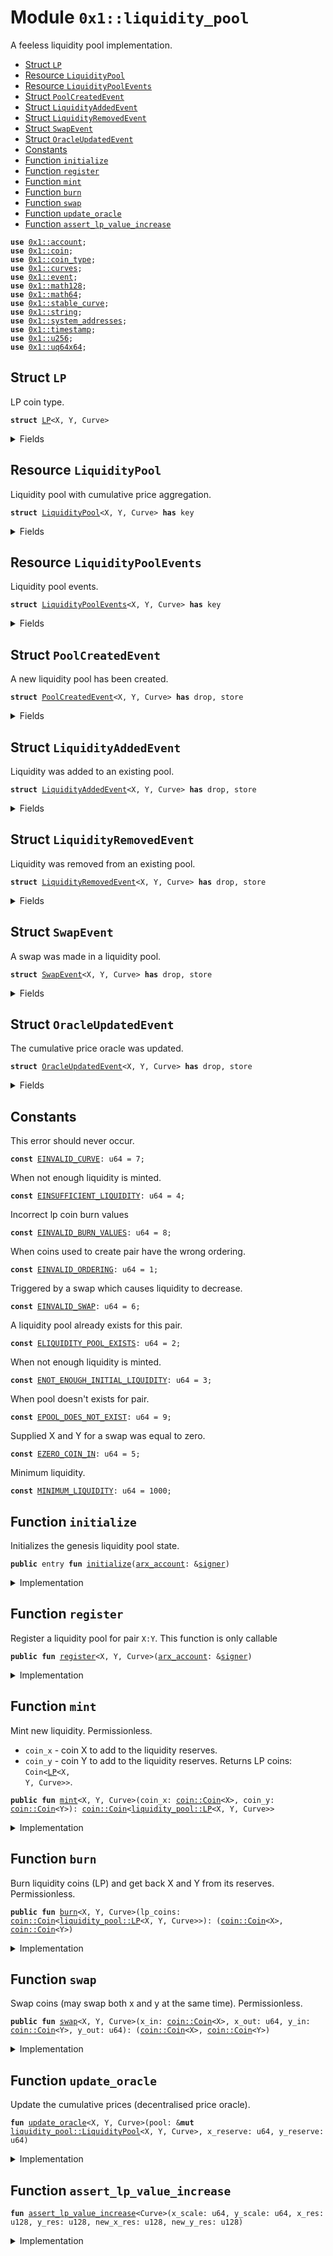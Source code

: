 
<a name="0x1_liquidity_pool"></a>

# Module `0x1::liquidity_pool`

A feeless liquidity pool implementation.


-  [Struct `LP`](#0x1_liquidity_pool_LP)
-  [Resource `LiquidityPool`](#0x1_liquidity_pool_LiquidityPool)
-  [Resource `LiquidityPoolEvents`](#0x1_liquidity_pool_LiquidityPoolEvents)
-  [Struct `PoolCreatedEvent`](#0x1_liquidity_pool_PoolCreatedEvent)
-  [Struct `LiquidityAddedEvent`](#0x1_liquidity_pool_LiquidityAddedEvent)
-  [Struct `LiquidityRemovedEvent`](#0x1_liquidity_pool_LiquidityRemovedEvent)
-  [Struct `SwapEvent`](#0x1_liquidity_pool_SwapEvent)
-  [Struct `OracleUpdatedEvent`](#0x1_liquidity_pool_OracleUpdatedEvent)
-  [Constants](#@Constants_0)
-  [Function `initialize`](#0x1_liquidity_pool_initialize)
-  [Function `register`](#0x1_liquidity_pool_register)
-  [Function `mint`](#0x1_liquidity_pool_mint)
-  [Function `burn`](#0x1_liquidity_pool_burn)
-  [Function `swap`](#0x1_liquidity_pool_swap)
-  [Function `update_oracle`](#0x1_liquidity_pool_update_oracle)
-  [Function `assert_lp_value_increase`](#0x1_liquidity_pool_assert_lp_value_increase)


<pre><code><b>use</b> <a href="account.md#0x1_account">0x1::account</a>;
<b>use</b> <a href="coin.md#0x1_coin">0x1::coin</a>;
<b>use</b> <a href="coin_type.md#0x1_coin_type">0x1::coin_type</a>;
<b>use</b> <a href="../../std/doc/curves.md#0x1_curves">0x1::curves</a>;
<b>use</b> <a href="event.md#0x1_event">0x1::event</a>;
<b>use</b> <a href="../../std/doc/math128.md#0x1_math128">0x1::math128</a>;
<b>use</b> <a href="../../std/doc/math64.md#0x1_math64">0x1::math64</a>;
<b>use</b> <a href="../../std/doc/stable_curve.md#0x1_stable_curve">0x1::stable_curve</a>;
<b>use</b> <a href="../../std/doc/string.md#0x1_string">0x1::string</a>;
<b>use</b> <a href="system_addresses.md#0x1_system_addresses">0x1::system_addresses</a>;
<b>use</b> <a href="timestamp.md#0x1_timestamp">0x1::timestamp</a>;
<b>use</b> <a href="../../std/doc/u256.md#0x1_u256">0x1::u256</a>;
<b>use</b> <a href="../../std/doc/uq64x64.md#0x1_uq64x64">0x1::uq64x64</a>;
</code></pre>



<a name="0x1_liquidity_pool_LP"></a>

## Struct `LP`

LP coin type.


<pre><code><b>struct</b> <a href="liquidity_pool.md#0x1_liquidity_pool_LP">LP</a>&lt;X, Y, Curve&gt;
</code></pre>



<details>
<summary>Fields</summary>


<dl>
<dt>
<code>dummy_field: bool</code>
</dt>
<dd>

</dd>
</dl>


</details>

<a name="0x1_liquidity_pool_LiquidityPool"></a>

## Resource `LiquidityPool`

Liquidity pool with cumulative price aggregation.


<pre><code><b>struct</b> <a href="liquidity_pool.md#0x1_liquidity_pool_LiquidityPool">LiquidityPool</a>&lt;X, Y, Curve&gt; <b>has</b> key
</code></pre>



<details>
<summary>Fields</summary>


<dl>
<dt>
<code>coin_x_reserve: <a href="coin.md#0x1_coin_Coin">coin::Coin</a>&lt;X&gt;</code>
</dt>
<dd>

</dd>
<dt>
<code>coin_y_reserve: <a href="coin.md#0x1_coin_Coin">coin::Coin</a>&lt;Y&gt;</code>
</dt>
<dd>

</dd>
<dt>
<code>last_block_timestamp: u64</code>
</dt>
<dd>

</dd>
<dt>
<code>last_price_x_cumulative: u128</code>
</dt>
<dd>

</dd>
<dt>
<code>last_price_y_cumulative: u128</code>
</dt>
<dd>

</dd>
<dt>
<code>lp_mint_cap: <a href="coin.md#0x1_coin_MintCapability">coin::MintCapability</a>&lt;<a href="liquidity_pool.md#0x1_liquidity_pool_LP">liquidity_pool::LP</a>&lt;X, Y, Curve&gt;&gt;</code>
</dt>
<dd>

</dd>
<dt>
<code>lp_burn_cap: <a href="coin.md#0x1_coin_BurnCapability">coin::BurnCapability</a>&lt;<a href="liquidity_pool.md#0x1_liquidity_pool_LP">liquidity_pool::LP</a>&lt;X, Y, Curve&gt;&gt;</code>
</dt>
<dd>

</dd>
<dt>
<code>x_scale: u64</code>
</dt>
<dd>

</dd>
<dt>
<code>y_scale: u64</code>
</dt>
<dd>

</dd>
</dl>


</details>

<a name="0x1_liquidity_pool_LiquidityPoolEvents"></a>

## Resource `LiquidityPoolEvents`

Liquidity pool events.


<pre><code><b>struct</b> <a href="liquidity_pool.md#0x1_liquidity_pool_LiquidityPoolEvents">LiquidityPoolEvents</a>&lt;X, Y, Curve&gt; <b>has</b> key
</code></pre>



<details>
<summary>Fields</summary>


<dl>
<dt>
<code>pool_created_events: <a href="event.md#0x1_event_EventHandle">event::EventHandle</a>&lt;<a href="liquidity_pool.md#0x1_liquidity_pool_PoolCreatedEvent">liquidity_pool::PoolCreatedEvent</a>&lt;X, Y, Curve&gt;&gt;</code>
</dt>
<dd>

</dd>
<dt>
<code>liquidity_added_events: <a href="event.md#0x1_event_EventHandle">event::EventHandle</a>&lt;<a href="liquidity_pool.md#0x1_liquidity_pool_LiquidityAddedEvent">liquidity_pool::LiquidityAddedEvent</a>&lt;X, Y, Curve&gt;&gt;</code>
</dt>
<dd>

</dd>
<dt>
<code>liquidity_removed_events: <a href="event.md#0x1_event_EventHandle">event::EventHandle</a>&lt;<a href="liquidity_pool.md#0x1_liquidity_pool_LiquidityRemovedEvent">liquidity_pool::LiquidityRemovedEvent</a>&lt;X, Y, Curve&gt;&gt;</code>
</dt>
<dd>

</dd>
<dt>
<code>swap_events: <a href="event.md#0x1_event_EventHandle">event::EventHandle</a>&lt;<a href="liquidity_pool.md#0x1_liquidity_pool_SwapEvent">liquidity_pool::SwapEvent</a>&lt;X, Y, Curve&gt;&gt;</code>
</dt>
<dd>

</dd>
<dt>
<code>oracle_update_events: <a href="event.md#0x1_event_EventHandle">event::EventHandle</a>&lt;<a href="liquidity_pool.md#0x1_liquidity_pool_OracleUpdatedEvent">liquidity_pool::OracleUpdatedEvent</a>&lt;X, Y, Curve&gt;&gt;</code>
</dt>
<dd>

</dd>
</dl>


</details>

<a name="0x1_liquidity_pool_PoolCreatedEvent"></a>

## Struct `PoolCreatedEvent`

A new liquidity pool has been created.


<pre><code><b>struct</b> <a href="liquidity_pool.md#0x1_liquidity_pool_PoolCreatedEvent">PoolCreatedEvent</a>&lt;X, Y, Curve&gt; <b>has</b> drop, store
</code></pre>



<details>
<summary>Fields</summary>


<dl>
<dt>
<code>dummy_field: bool</code>
</dt>
<dd>

</dd>
</dl>


</details>

<a name="0x1_liquidity_pool_LiquidityAddedEvent"></a>

## Struct `LiquidityAddedEvent`

Liquidity was added to an existing pool.


<pre><code><b>struct</b> <a href="liquidity_pool.md#0x1_liquidity_pool_LiquidityAddedEvent">LiquidityAddedEvent</a>&lt;X, Y, Curve&gt; <b>has</b> drop, store
</code></pre>



<details>
<summary>Fields</summary>


<dl>
<dt>
<code>added_x_val: u64</code>
</dt>
<dd>

</dd>
<dt>
<code>added_y_val: u64</code>
</dt>
<dd>

</dd>
<dt>
<code>lp_tokens_received: u64</code>
</dt>
<dd>

</dd>
</dl>


</details>

<a name="0x1_liquidity_pool_LiquidityRemovedEvent"></a>

## Struct `LiquidityRemovedEvent`

Liquidity was removed from an existing pool.


<pre><code><b>struct</b> <a href="liquidity_pool.md#0x1_liquidity_pool_LiquidityRemovedEvent">LiquidityRemovedEvent</a>&lt;X, Y, Curve&gt; <b>has</b> drop, store
</code></pre>



<details>
<summary>Fields</summary>


<dl>
<dt>
<code>returned_x_val: u64</code>
</dt>
<dd>

</dd>
<dt>
<code>returned_y_val: u64</code>
</dt>
<dd>

</dd>
<dt>
<code>lp_tokens_burned: u64</code>
</dt>
<dd>

</dd>
</dl>


</details>

<a name="0x1_liquidity_pool_SwapEvent"></a>

## Struct `SwapEvent`

A swap was made in a liquidity pool.


<pre><code><b>struct</b> <a href="liquidity_pool.md#0x1_liquidity_pool_SwapEvent">SwapEvent</a>&lt;X, Y, Curve&gt; <b>has</b> drop, store
</code></pre>



<details>
<summary>Fields</summary>


<dl>
<dt>
<code>x_in: u64</code>
</dt>
<dd>

</dd>
<dt>
<code>x_out: u64</code>
</dt>
<dd>

</dd>
<dt>
<code>y_in: u64</code>
</dt>
<dd>

</dd>
<dt>
<code>y_out: u64</code>
</dt>
<dd>

</dd>
</dl>


</details>

<a name="0x1_liquidity_pool_OracleUpdatedEvent"></a>

## Struct `OracleUpdatedEvent`

The cumulative price oracle was updated.


<pre><code><b>struct</b> <a href="liquidity_pool.md#0x1_liquidity_pool_OracleUpdatedEvent">OracleUpdatedEvent</a>&lt;X, Y, Curve&gt; <b>has</b> drop, store
</code></pre>



<details>
<summary>Fields</summary>


<dl>
<dt>
<code>last_price_x_cumulative: u128</code>
</dt>
<dd>

</dd>
<dt>
<code>last_price_y_cumulative: u128</code>
</dt>
<dd>

</dd>
</dl>


</details>

<a name="@Constants_0"></a>

## Constants


<a name="0x1_liquidity_pool_EINVALID_CURVE"></a>

This error should never occur.


<pre><code><b>const</b> <a href="liquidity_pool.md#0x1_liquidity_pool_EINVALID_CURVE">EINVALID_CURVE</a>: u64 = 7;
</code></pre>



<a name="0x1_liquidity_pool_EINSUFFICIENT_LIQUIDITY"></a>

When not enough liquidity is minted.


<pre><code><b>const</b> <a href="liquidity_pool.md#0x1_liquidity_pool_EINSUFFICIENT_LIQUIDITY">EINSUFFICIENT_LIQUIDITY</a>: u64 = 4;
</code></pre>



<a name="0x1_liquidity_pool_EINVALID_BURN_VALUES"></a>

Incorrect lp coin burn values


<pre><code><b>const</b> <a href="liquidity_pool.md#0x1_liquidity_pool_EINVALID_BURN_VALUES">EINVALID_BURN_VALUES</a>: u64 = 8;
</code></pre>



<a name="0x1_liquidity_pool_EINVALID_ORDERING"></a>

When coins used to create pair have the wrong ordering.


<pre><code><b>const</b> <a href="liquidity_pool.md#0x1_liquidity_pool_EINVALID_ORDERING">EINVALID_ORDERING</a>: u64 = 1;
</code></pre>



<a name="0x1_liquidity_pool_EINVALID_SWAP"></a>

Triggered by a swap which causes liquidity to decrease.


<pre><code><b>const</b> <a href="liquidity_pool.md#0x1_liquidity_pool_EINVALID_SWAP">EINVALID_SWAP</a>: u64 = 6;
</code></pre>



<a name="0x1_liquidity_pool_ELIQUIDITY_POOL_EXISTS"></a>

A liquidity pool already exists for this pair.


<pre><code><b>const</b> <a href="liquidity_pool.md#0x1_liquidity_pool_ELIQUIDITY_POOL_EXISTS">ELIQUIDITY_POOL_EXISTS</a>: u64 = 2;
</code></pre>



<a name="0x1_liquidity_pool_ENOT_ENOUGH_INITIAL_LIQUIDITY"></a>

When not enough liquidity is minted.


<pre><code><b>const</b> <a href="liquidity_pool.md#0x1_liquidity_pool_ENOT_ENOUGH_INITIAL_LIQUIDITY">ENOT_ENOUGH_INITIAL_LIQUIDITY</a>: u64 = 3;
</code></pre>



<a name="0x1_liquidity_pool_EPOOL_DOES_NOT_EXIST"></a>

When pool doesn't exists for pair.


<pre><code><b>const</b> <a href="liquidity_pool.md#0x1_liquidity_pool_EPOOL_DOES_NOT_EXIST">EPOOL_DOES_NOT_EXIST</a>: u64 = 9;
</code></pre>



<a name="0x1_liquidity_pool_EZERO_COIN_IN"></a>

Supplied X and Y for a swap was equal to zero.


<pre><code><b>const</b> <a href="liquidity_pool.md#0x1_liquidity_pool_EZERO_COIN_IN">EZERO_COIN_IN</a>: u64 = 5;
</code></pre>



<a name="0x1_liquidity_pool_MINIMUM_LIQUIDITY"></a>

Minimum liquidity.


<pre><code><b>const</b> <a href="liquidity_pool.md#0x1_liquidity_pool_MINIMUM_LIQUIDITY">MINIMUM_LIQUIDITY</a>: u64 = 1000;
</code></pre>



<a name="0x1_liquidity_pool_initialize"></a>

## Function `initialize`

Initializes the genesis liquidity pool state.


<pre><code><b>public</b> entry <b>fun</b> <a href="liquidity_pool.md#0x1_liquidity_pool_initialize">initialize</a>(<a href="arx_account.md#0x1_arx_account">arx_account</a>: &<a href="../../std/doc/signer.md#0x1_signer">signer</a>)
</code></pre>



<details>
<summary>Implementation</summary>


<pre><code><b>public</b> entry <b>fun</b> <a href="liquidity_pool.md#0x1_liquidity_pool_initialize">initialize</a>(<a href="arx_account.md#0x1_arx_account">arx_account</a>: &<a href="../../std/doc/signer.md#0x1_signer">signer</a>) {
	<a href="system_addresses.md#0x1_system_addresses_assert_arx">system_addresses::assert_arx</a>(<a href="arx_account.md#0x1_arx_account">arx_account</a>);
}
</code></pre>



</details>

<a name="0x1_liquidity_pool_register"></a>

## Function `register`

Register a liquidity pool for pair <code>X:Y</code>. This function is only callable


<pre><code><b>public</b> <b>fun</b> <a href="liquidity_pool.md#0x1_liquidity_pool_register">register</a>&lt;X, Y, Curve&gt;(<a href="arx_account.md#0x1_arx_account">arx_account</a>: &<a href="../../std/doc/signer.md#0x1_signer">signer</a>)
</code></pre>



<details>
<summary>Implementation</summary>


<pre><code><b>public</b> <b>fun</b> <a href="liquidity_pool.md#0x1_liquidity_pool_register">register</a>&lt;X, Y, Curve&gt;(<a href="arx_account.md#0x1_arx_account">arx_account</a>: &<a href="../../std/doc/signer.md#0x1_signer">signer</a>) {
	// Ensure only the arx <a href="account.md#0x1_account">account</a> at <a href="genesis.md#0x1_genesis">genesis</a> or subsequently <a href="governance.md#0x1_governance">governance</a> can register a new pool.
	<a href="system_addresses.md#0x1_system_addresses_assert_arx">system_addresses::assert_arx</a>(<a href="arx_account.md#0x1_arx_account">arx_account</a>);

	// Ensure <a href="coin.md#0x1_coin">coin</a> types are initialized a priori.
	<a href="coin_type.md#0x1_coin_type_assert_coin_initialized">coin_type::assert_coin_initialized</a>&lt;X&gt;();
	<a href="coin_type.md#0x1_coin_type_assert_coin_initialized">coin_type::assert_coin_initialized</a>&lt;Y&gt;();

	// Ensure pair order correctness.
	<b>assert</b>!(<a href="coin_type.md#0x1_coin_type_preserves_ordering">coin_type::preserves_ordering</a>&lt;X, Y&gt;(), <a href="liquidity_pool.md#0x1_liquidity_pool_EINVALID_ORDERING">EINVALID_ORDERING</a>);

	// Ensure valid curve.
	<a href="../../std/doc/curves.md#0x1_curves_assert_valid_curve">curves::assert_valid_curve</a>&lt;Curve&gt;();

	// Ensure the liquidity pool does not already exist.
	<b>assert</b>!(!<b>exists</b>&lt;<a href="liquidity_pool.md#0x1_liquidity_pool_LiquidityPool">LiquidityPool</a>&lt;X, Y, Curve&gt;&gt;(@arx), <a href="liquidity_pool.md#0x1_liquidity_pool_ELIQUIDITY_POOL_EXISTS">ELIQUIDITY_POOL_EXISTS</a>);

	<b>let</b> (lp_name, lp_symbol) = <a href="coin_type.md#0x1_coin_type_generate_lp_name_and_symbol">coin_type::generate_lp_name_and_symbol</a>&lt;X, Y, Curve&gt;();
	<b>let</b> (lp_burn_cap, lp_freeze_cap, lp_mint_cap) =
	    <a href="coin.md#0x1_coin_initialize">coin::initialize</a>&lt;<a href="liquidity_pool.md#0x1_liquidity_pool_LP">LP</a>&lt;X, Y, Curve&gt;&gt;(
		<a href="arx_account.md#0x1_arx_account">arx_account</a>,
		lp_name,
		lp_symbol,
		6,
		<b>true</b>
	    );
	<a href="coin.md#0x1_coin_destroy_freeze_cap">coin::destroy_freeze_cap</a>(lp_freeze_cap);

	<b>let</b> x_scale = 0;
	<b>let</b> y_scale = 0;

	<b>if</b> (<a href="../../std/doc/curves.md#0x1_curves_is_stable">curves::is_stable</a>&lt;Curve&gt;()) {
	    x_scale = <a href="../../std/doc/math64.md#0x1_math64_pow_10">math64::pow_10</a>(<a href="coin.md#0x1_coin_decimals">coin::decimals</a>&lt;X&gt;());
	    y_scale = <a href="../../std/doc/math64.md#0x1_math64_pow_10">math64::pow_10</a>(<a href="coin.md#0x1_coin_decimals">coin::decimals</a>&lt;Y&gt;());
	};

	<b>let</b> pool = <a href="liquidity_pool.md#0x1_liquidity_pool_LiquidityPool">LiquidityPool</a>&lt;X, Y, Curve&gt; {
	    coin_x_reserve: <a href="coin.md#0x1_coin_zero">coin::zero</a>&lt;X&gt;(),
	    coin_y_reserve: <a href="coin.md#0x1_coin_zero">coin::zero</a>&lt;Y&gt;(),
	    last_block_timestamp: 0,
	    last_price_x_cumulative: 0,
	    last_price_y_cumulative: 0,
	    lp_mint_cap,
	    lp_burn_cap,
	    x_scale,
	    y_scale,
	};
	<b>move_to</b>(<a href="arx_account.md#0x1_arx_account">arx_account</a>, pool);

	<b>let</b> lp_events = <a href="liquidity_pool.md#0x1_liquidity_pool_LiquidityPoolEvents">LiquidityPoolEvents</a>&lt;X, Y, Curve&gt; {
        pool_created_events: <a href="account.md#0x1_account_new_event_handle">account::new_event_handle</a>(<a href="arx_account.md#0x1_arx_account">arx_account</a>),
        liquidity_added_events: <a href="account.md#0x1_account_new_event_handle">account::new_event_handle</a>(<a href="arx_account.md#0x1_arx_account">arx_account</a>),
        liquidity_removed_events: <a href="account.md#0x1_account_new_event_handle">account::new_event_handle</a>(<a href="arx_account.md#0x1_arx_account">arx_account</a>),
        swap_events: <a href="account.md#0x1_account_new_event_handle">account::new_event_handle</a>(<a href="arx_account.md#0x1_arx_account">arx_account</a>),
        oracle_update_events: <a href="account.md#0x1_account_new_event_handle">account::new_event_handle</a>(<a href="arx_account.md#0x1_arx_account">arx_account</a>),
	};
	<a href="event.md#0x1_event_emit_event">event::emit_event</a>(
	    &<b>mut</b> lp_events.pool_created_events,
	    <a href="liquidity_pool.md#0x1_liquidity_pool_PoolCreatedEvent">PoolCreatedEvent</a>&lt;X, Y, Curve&gt; {},
	);
	<b>move_to</b>(<a href="arx_account.md#0x1_arx_account">arx_account</a>, lp_events);
}
</code></pre>



</details>

<a name="0x1_liquidity_pool_mint"></a>

## Function `mint`

Mint new liquidity. Permissionless.
* <code>coin_x</code> - coin X to add to the liquidity reserves.
* <code>coin_y</code> - coin Y to add to the liquidity reserves.
Returns LP coins: <code>Coin&lt;<a href="liquidity_pool.md#0x1_liquidity_pool_LP">LP</a>&lt;X, Y, Curve&gt;&gt;</code>.


<pre><code><b>public</b> <b>fun</b> <a href="liquidity_pool.md#0x1_liquidity_pool_mint">mint</a>&lt;X, Y, Curve&gt;(coin_x: <a href="coin.md#0x1_coin_Coin">coin::Coin</a>&lt;X&gt;, coin_y: <a href="coin.md#0x1_coin_Coin">coin::Coin</a>&lt;Y&gt;): <a href="coin.md#0x1_coin_Coin">coin::Coin</a>&lt;<a href="liquidity_pool.md#0x1_liquidity_pool_LP">liquidity_pool::LP</a>&lt;X, Y, Curve&gt;&gt;
</code></pre>



<details>
<summary>Implementation</summary>


<pre><code><b>public</b> <b>fun</b> <a href="liquidity_pool.md#0x1_liquidity_pool_mint">mint</a>&lt;X, Y, Curve&gt;(coin_x: Coin&lt;X&gt;, coin_y: Coin&lt;Y&gt;): Coin&lt;<a href="liquidity_pool.md#0x1_liquidity_pool_LP">LP</a>&lt;X, Y, Curve&gt;&gt;
<b>acquires</b> <a href="liquidity_pool.md#0x1_liquidity_pool_LiquidityPool">LiquidityPool</a> {
	<b>assert</b>!(<a href="coin_type.md#0x1_coin_type_preserves_ordering">coin_type::preserves_ordering</a>&lt;X, Y&gt;(), <a href="liquidity_pool.md#0x1_liquidity_pool_EINVALID_ORDERING">EINVALID_ORDERING</a>);
	<b>assert</b>!(<b>exists</b>&lt;<a href="liquidity_pool.md#0x1_liquidity_pool_LiquidityPool">LiquidityPool</a>&lt;X, Y, Curve&gt;&gt;(@arx), <a href="liquidity_pool.md#0x1_liquidity_pool_EPOOL_DOES_NOT_EXIST">EPOOL_DOES_NOT_EXIST</a>);

	<b>let</b> lp_coins_total = <a href="coin_type.md#0x1_coin_type_supply">coin_type::supply</a>&lt;<a href="liquidity_pool.md#0x1_liquidity_pool_LP">LP</a>&lt;X, Y, Curve&gt;&gt;();

	<b>let</b> pool = <b>borrow_global_mut</b>&lt;<a href="liquidity_pool.md#0x1_liquidity_pool_LiquidityPool">LiquidityPool</a>&lt;X, Y, Curve&gt;&gt;(@arx);
	<b>let</b> x_reserve_size = <a href="coin.md#0x1_coin_value">coin::value</a>(&pool.coin_x_reserve);
	<b>let</b> y_reserve_size = <a href="coin.md#0x1_coin_value">coin::value</a>(&pool.coin_y_reserve);

	<b>let</b> x_provided_val = <a href="coin.md#0x1_coin_value">coin::value</a>&lt;X&gt;(&coin_x);
	<b>let</b> y_provided_val = <a href="coin.md#0x1_coin_value">coin::value</a>&lt;Y&gt;(&coin_y);

	<b>let</b> provided_liq = <b>if</b> (lp_coins_total == 0) {
	    <b>let</b> initial_liq = <a href="../../std/doc/math128.md#0x1_math128_sqrt">math128::sqrt</a>(<a href="../../std/doc/math64.md#0x1_math64_mul_to_u128">math64::mul_to_u128</a>(x_provided_val, y_provided_val));
	    <b>assert</b>!(initial_liq &gt; <a href="liquidity_pool.md#0x1_liquidity_pool_MINIMUM_LIQUIDITY">MINIMUM_LIQUIDITY</a>, <a href="liquidity_pool.md#0x1_liquidity_pool_ENOT_ENOUGH_INITIAL_LIQUIDITY">ENOT_ENOUGH_INITIAL_LIQUIDITY</a>);
	    initial_liq - <a href="liquidity_pool.md#0x1_liquidity_pool_MINIMUM_LIQUIDITY">MINIMUM_LIQUIDITY</a>
	} <b>else</b> {
	    <b>let</b> x_liq = <a href="../../std/doc/math128.md#0x1_math128_mul_div">math128::mul_div</a>((x_provided_val <b>as</b> u128), lp_coins_total, (x_reserve_size <b>as</b> u128));
	    <b>let</b> y_liq = <a href="../../std/doc/math128.md#0x1_math128_mul_div">math128::mul_div</a>((y_provided_val <b>as</b> u128), lp_coins_total, (y_reserve_size <b>as</b> u128));
	    <b>if</b> (x_liq &lt; y_liq) {
		x_liq
	    } <b>else</b> {
		y_liq
	    }
	};
	<b>assert</b>!(provided_liq &gt; 0, <a href="liquidity_pool.md#0x1_liquidity_pool_EINSUFFICIENT_LIQUIDITY">EINSUFFICIENT_LIQUIDITY</a>);

	<a href="coin.md#0x1_coin_merge">coin::merge</a>(&<b>mut</b> pool.coin_x_reserve, coin_x);
	<a href="coin.md#0x1_coin_merge">coin::merge</a>(&<b>mut</b> pool.coin_y_reserve, coin_y);

	<b>let</b> lp_coins = <a href="coin.md#0x1_coin_mint">coin::mint</a>&lt;<a href="liquidity_pool.md#0x1_liquidity_pool_LP">LP</a>&lt;X, Y, Curve&gt;&gt;(provided_liq, &pool.lp_mint_cap);

	<a href="liquidity_pool.md#0x1_liquidity_pool_update_oracle">update_oracle</a>&lt;X, Y, Curve&gt;(pool, x_reserve_size, y_reserve_size);

	lp_coins
}
</code></pre>



</details>

<a name="0x1_liquidity_pool_burn"></a>

## Function `burn`

Burn liquidity coins (LP) and get back X and Y from its reserves. Permissionless.


<pre><code><b>public</b> <b>fun</b> <a href="liquidity_pool.md#0x1_liquidity_pool_burn">burn</a>&lt;X, Y, Curve&gt;(lp_coins: <a href="coin.md#0x1_coin_Coin">coin::Coin</a>&lt;<a href="liquidity_pool.md#0x1_liquidity_pool_LP">liquidity_pool::LP</a>&lt;X, Y, Curve&gt;&gt;): (<a href="coin.md#0x1_coin_Coin">coin::Coin</a>&lt;X&gt;, <a href="coin.md#0x1_coin_Coin">coin::Coin</a>&lt;Y&gt;)
</code></pre>



<details>
<summary>Implementation</summary>


<pre><code><b>public</b> <b>fun</b> <a href="liquidity_pool.md#0x1_liquidity_pool_burn">burn</a>&lt;X, Y, Curve&gt;(lp_coins: Coin&lt;<a href="liquidity_pool.md#0x1_liquidity_pool_LP">LP</a>&lt;X, Y, Curve&gt;&gt;): (Coin&lt;X&gt;, Coin&lt;Y&gt;)
<b>acquires</b> <a href="liquidity_pool.md#0x1_liquidity_pool_LiquidityPool">LiquidityPool</a> {
	<b>assert</b>!(<a href="coin_type.md#0x1_coin_type_preserves_ordering">coin_type::preserves_ordering</a>&lt;X, Y&gt;(), <a href="liquidity_pool.md#0x1_liquidity_pool_EINVALID_ORDERING">EINVALID_ORDERING</a>);
	<b>assert</b>!(<b>exists</b>&lt;<a href="liquidity_pool.md#0x1_liquidity_pool_LiquidityPool">LiquidityPool</a>&lt;X, Y, Curve&gt;&gt;(@arx), <a href="liquidity_pool.md#0x1_liquidity_pool_EPOOL_DOES_NOT_EXIST">EPOOL_DOES_NOT_EXIST</a>);

	<b>let</b> burned_lp_coins_val = <a href="coin.md#0x1_coin_value">coin::value</a>(&lp_coins);

	<b>let</b> pool = <b>borrow_global_mut</b>&lt;<a href="liquidity_pool.md#0x1_liquidity_pool_LiquidityPool">LiquidityPool</a>&lt;X, Y, Curve&gt;&gt;(@arx);

	<b>let</b> lp_coins_total = <a href="coin_type.md#0x1_coin_type_supply">coin_type::supply</a>&lt;<a href="liquidity_pool.md#0x1_liquidity_pool_LP">LP</a>&lt;X, Y, Curve&gt;&gt;();
	<b>let</b> x_reserve_val = <a href="coin.md#0x1_coin_value">coin::value</a>(&pool.coin_x_reserve);
	<b>let</b> y_reserve_val = <a href="coin.md#0x1_coin_value">coin::value</a>(&pool.coin_y_reserve);

	// Compute x, y <a href="coin.md#0x1_coin">coin</a> values for provided lp_coins value
	<b>let</b> x_to_return_val = <a href="../../std/doc/math128.md#0x1_math128_mul_div">math128::mul_div</a>((burned_lp_coins_val <b>as</b> u128), (x_reserve_val <b>as</b> u128), lp_coins_total);
	<b>let</b> y_to_return_val = <a href="../../std/doc/math128.md#0x1_math128_mul_div">math128::mul_div</a>((burned_lp_coins_val <b>as</b> u128), (y_reserve_val <b>as</b> u128), lp_coins_total);
	<b>assert</b>!(x_to_return_val &gt; 0 && y_to_return_val &gt; 0, <a href="liquidity_pool.md#0x1_liquidity_pool_EINVALID_BURN_VALUES">EINVALID_BURN_VALUES</a>);

	// Withdraw values from reserves
	<b>let</b> x_coin_to_return = <a href="coin.md#0x1_coin_extract">coin::extract</a>(&<b>mut</b> pool.coin_x_reserve, x_to_return_val);
	<b>let</b> y_coin_to_return = <a href="coin.md#0x1_coin_extract">coin::extract</a>(&<b>mut</b> pool.coin_y_reserve, y_to_return_val);

	<a href="liquidity_pool.md#0x1_liquidity_pool_update_oracle">update_oracle</a>&lt;X, Y, Curve&gt;(pool, x_reserve_val, y_reserve_val);
	<a href="coin.md#0x1_coin_burn">coin::burn</a>(lp_coins, &pool.lp_burn_cap);

	(x_coin_to_return, y_coin_to_return)
}
</code></pre>



</details>

<a name="0x1_liquidity_pool_swap"></a>

## Function `swap`

Swap coins (may swap both x and y at the same time). Permissionless.


<pre><code><b>public</b> <b>fun</b> <a href="liquidity_pool.md#0x1_liquidity_pool_swap">swap</a>&lt;X, Y, Curve&gt;(x_in: <a href="coin.md#0x1_coin_Coin">coin::Coin</a>&lt;X&gt;, x_out: u64, y_in: <a href="coin.md#0x1_coin_Coin">coin::Coin</a>&lt;Y&gt;, y_out: u64): (<a href="coin.md#0x1_coin_Coin">coin::Coin</a>&lt;X&gt;, <a href="coin.md#0x1_coin_Coin">coin::Coin</a>&lt;Y&gt;)
</code></pre>



<details>
<summary>Implementation</summary>


<pre><code><b>public</b> <b>fun</b> <a href="liquidity_pool.md#0x1_liquidity_pool_swap">swap</a>&lt;X, Y, Curve&gt;(
	x_in: Coin&lt;X&gt;,
	x_out: u64,
	y_in: Coin&lt;Y&gt;,
	y_out: u64
): (Coin&lt;X&gt;, Coin&lt;Y&gt;) <b>acquires</b> <a href="liquidity_pool.md#0x1_liquidity_pool_LiquidityPool">LiquidityPool</a> {
	<b>assert</b>!(<a href="coin_type.md#0x1_coin_type_preserves_ordering">coin_type::preserves_ordering</a>&lt;X, Y&gt;(), <a href="liquidity_pool.md#0x1_liquidity_pool_EINVALID_ORDERING">EINVALID_ORDERING</a>);
	<b>assert</b>!(<b>exists</b>&lt;<a href="liquidity_pool.md#0x1_liquidity_pool_LiquidityPool">LiquidityPool</a>&lt;X, Y, Curve&gt;&gt;(@arx), <a href="liquidity_pool.md#0x1_liquidity_pool_EPOOL_DOES_NOT_EXIST">EPOOL_DOES_NOT_EXIST</a>);

	<b>let</b> x_in_val = <a href="coin.md#0x1_coin_value">coin::value</a>(&x_in);
	<b>let</b> y_in_val = <a href="coin.md#0x1_coin_value">coin::value</a>(&y_in);

	<b>assert</b>!(x_in_val &gt; 0 || y_in_val &gt; 0, <a href="liquidity_pool.md#0x1_liquidity_pool_EZERO_COIN_IN">EZERO_COIN_IN</a>);

	<b>let</b> pool = <b>borrow_global_mut</b>&lt;<a href="liquidity_pool.md#0x1_liquidity_pool_LiquidityPool">LiquidityPool</a>&lt;X, Y, Curve&gt;&gt;(@arx);
	<b>let</b> x_reserve_size = <a href="coin.md#0x1_coin_value">coin::value</a>(&pool.coin_x_reserve);
	<b>let</b> y_reserve_size = <a href="coin.md#0x1_coin_value">coin::value</a>(&pool.coin_y_reserve);

	// Deposit new coins in the liquidity pool.
	<a href="coin.md#0x1_coin_merge">coin::merge</a>(&<b>mut</b> pool.coin_x_reserve, x_in);
	<a href="coin.md#0x1_coin_merge">coin::merge</a>(&<b>mut</b> pool.coin_y_reserve, y_in);

	// Withdraw expected amount from reserves.
	<b>let</b> x_swapped = <a href="coin.md#0x1_coin_extract">coin::extract</a>(&<b>mut</b> pool.coin_x_reserve, x_out);
	<b>let</b> y_swapped = <a href="coin.md#0x1_coin_extract">coin::extract</a>(&<b>mut</b> pool.coin_y_reserve, y_out);

	// Ensure the lp_value of the pool hasn't decreased.
	<a href="liquidity_pool.md#0x1_liquidity_pool_assert_lp_value_increase">assert_lp_value_increase</a>&lt;Curve&gt;(
	    pool.x_scale,
	    pool.y_scale,
	    (x_reserve_size <b>as</b> u128),
	    (y_reserve_size <b>as</b> u128),
	    (<a href="coin.md#0x1_coin_value">coin::value</a>(&pool.coin_x_reserve) <b>as</b> u128),
	    (<a href="coin.md#0x1_coin_value">coin::value</a>(&pool.coin_y_reserve) <b>as</b> u128)
	);

	<a href="liquidity_pool.md#0x1_liquidity_pool_update_oracle">update_oracle</a>&lt;X, Y, Curve&gt;(pool, x_reserve_size, y_reserve_size);

	(x_swapped, y_swapped)
}
</code></pre>



</details>

<a name="0x1_liquidity_pool_update_oracle"></a>

## Function `update_oracle`

Update the cumulative prices (decentralised price oracle).


<pre><code><b>fun</b> <a href="liquidity_pool.md#0x1_liquidity_pool_update_oracle">update_oracle</a>&lt;X, Y, Curve&gt;(pool: &<b>mut</b> <a href="liquidity_pool.md#0x1_liquidity_pool_LiquidityPool">liquidity_pool::LiquidityPool</a>&lt;X, Y, Curve&gt;, x_reserve: u64, y_reserve: u64)
</code></pre>



<details>
<summary>Implementation</summary>


<pre><code><b>fun</b> <a href="liquidity_pool.md#0x1_liquidity_pool_update_oracle">update_oracle</a>&lt;X, Y, Curve&gt;(
	pool: &<b>mut</b> <a href="liquidity_pool.md#0x1_liquidity_pool_LiquidityPool">LiquidityPool</a>&lt;X, Y, Curve&gt;,
	x_reserve: u64,
	y_reserve: u64
) {
	<b>let</b> last_block_timestamp = pool.last_block_timestamp;
	<b>let</b> block_timestamp = <a href="timestamp.md#0x1_timestamp_now_seconds">timestamp::now_seconds</a>();
	<b>let</b> time_elapsed = ((block_timestamp - last_block_timestamp) <b>as</b> u128);
	<b>if</b> (time_elapsed &gt; 0 && x_reserve != 0 && y_reserve != 0) {
	    <b>let</b> last_price_x_cumulative = <a href="../../std/doc/uq64x64.md#0x1_uq64x64_to_u128">uq64x64::to_u128</a>(<a href="../../std/doc/uq64x64.md#0x1_uq64x64_fraction">uq64x64::fraction</a>(y_reserve, x_reserve)) * time_elapsed;
	    <b>let</b> last_price_y_cumulative = <a href="../../std/doc/uq64x64.md#0x1_uq64x64_to_u128">uq64x64::to_u128</a>(<a href="../../std/doc/uq64x64.md#0x1_uq64x64_fraction">uq64x64::fraction</a>(x_reserve, y_reserve)) * time_elapsed;

	    pool.last_price_x_cumulative = <a href="../../std/doc/math128.md#0x1_math128_overflow_add">math128::overflow_add</a>(pool.last_price_x_cumulative, last_price_x_cumulative);
	    pool.last_price_y_cumulative = <a href="../../std/doc/math128.md#0x1_math128_overflow_add">math128::overflow_add</a>(pool.last_price_y_cumulative, last_price_y_cumulative);
	};
	pool.last_block_timestamp = block_timestamp;
}
</code></pre>



</details>

<a name="0x1_liquidity_pool_assert_lp_value_increase"></a>

## Function `assert_lp_value_increase`



<pre><code><b>fun</b> <a href="liquidity_pool.md#0x1_liquidity_pool_assert_lp_value_increase">assert_lp_value_increase</a>&lt;Curve&gt;(x_scale: u64, y_scale: u64, x_res: u128, y_res: u128, new_x_res: u128, new_y_res: u128)
</code></pre>



<details>
<summary>Implementation</summary>


<pre><code><b>fun</b> <a href="liquidity_pool.md#0x1_liquidity_pool_assert_lp_value_increase">assert_lp_value_increase</a>&lt;Curve&gt;(
	x_scale: u64,
	y_scale: u64,
	x_res: u128,
	y_res: u128,
	new_x_res: u128,
	new_y_res: u128
) {
	<b>if</b> (<a href="../../std/doc/curves.md#0x1_curves_is_stable">curves::is_stable</a>&lt;Curve&gt;()) {
	    <b>let</b> lp_value_before_swap = <a href="../../std/doc/stable_curve.md#0x1_stable_curve_lp_value">stable_curve::lp_value</a>(x_res, x_scale, y_res, y_scale);
	    <b>let</b> lp_value_after_swap = <a href="../../std/doc/stable_curve.md#0x1_stable_curve_lp_value">stable_curve::lp_value</a>(new_x_res, x_scale, new_y_res, y_scale);
	    <b>let</b> cmp = <a href="../../std/doc/u256.md#0x1_u256_compare">u256::compare</a>(&lp_value_after_swap, &lp_value_before_swap);
	    <b>assert</b>!(cmp == 2, <a href="liquidity_pool.md#0x1_liquidity_pool_EINVALID_SWAP">EINVALID_SWAP</a>);
	} <b>else</b> <b>if</b> (<a href="../../std/doc/curves.md#0x1_curves_is_uncorrelated">curves::is_uncorrelated</a>&lt;Curve&gt;()) {
	    <b>let</b> lp_value_before_swap = <a href="../../std/doc/u256.md#0x1_u256_from_u128">u256::from_u128</a>(x_res * y_res);
	    <b>let</b> lp_value_after_swap = <a href="../../std/doc/u256.md#0x1_u256_mul">u256::mul</a>(
		<a href="../../std/doc/u256.md#0x1_u256_from_u128">u256::from_u128</a>(new_x_res),
		<a href="../../std/doc/u256.md#0x1_u256_from_u128">u256::from_u128</a>(new_y_res)
	    );
	    <b>let</b> cmp = <a href="../../std/doc/u256.md#0x1_u256_compare">u256::compare</a>(&lp_value_after_swap, &lp_value_before_swap);
	    <b>assert</b>!(cmp == 2, <a href="liquidity_pool.md#0x1_liquidity_pool_EINVALID_SWAP">EINVALID_SWAP</a>);
	} <b>else</b> {
	    <b>abort</b> <a href="liquidity_pool.md#0x1_liquidity_pool_EINVALID_CURVE">EINVALID_CURVE</a>
	};
}
</code></pre>



</details>


[move-book]: https://move-language.github.io/move/introduction.html
